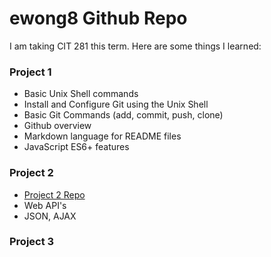 # ewong8 Github Repo

I am taking CIT 281 this term.
Here are some things I learned:

### Project 1
- Basic Unix Shell commands
- Install and Configure Git using the Unix Shell
- Basic Git Commands (add, commit, push, clone)
- Github overview
- Markdown language for README files
- JavaScript ES6+ features

### Project 2
- [Project 2 Repo](https://uo-cit.github.io/project-2-ewong8/)
- Web API's
- JSON, AJAX

### Project 3
